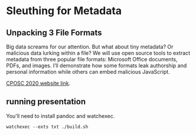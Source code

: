 # Sleuthing for Metadata 
## Unpacking 3 File Formats

Big data screams for our attention. But what about tiny metadata? Or malicious data lurking within a file? We will use open source tools to extract metadata from three popular file formats: Microsoft Office documents, PDFs, and images. I’ll demonstrate how some formats leak authorship and personal information while others can embed malicious JavaScript.

[CPOSC 2020 website link](https://cposc.org/sessions/sleuthing-metadata-unpacking-3-file-formats/).


## running presentation

You'll need to install pandoc and watchexec.

```
watchexec --exts txt ./build.sh

```
